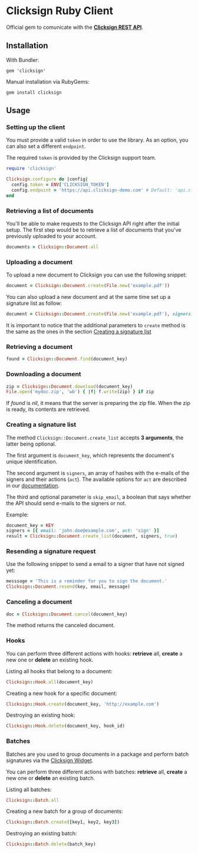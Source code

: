# Clicksign Ruby Client

Official gem to comunicate with the **[Clicksign REST API](http://clicksign.github.io/rest-api/)**.

## Installation

With Bundler:

```
gem 'clicksign'
```

Manual installation via RubyGems:

```shell
gem install clicksign
```

## Usage

### Setting up the client

You must provide a valid `token` in order to use the library. As an option, you can also set a different `endpoint`.

The required `token` is provided by the Clicksign support team.

```ruby
require 'clicksign'

Clicksign.configure do |config|
  config.token = ENV['CLICKSIGN_TOKEN']
  config.endpoint = 'https://api.clicksign-demo.com' # Default: 'api.clicksign.com'
end
```

### Retrieving a list of documents

You'll be able to make requests to the Clicksign API right after the initial setup. The first step would be to retrieve a list of documents that you've previously uploaded to your account.

```ruby
documents = Clicksign::Document.all
```

### Uploading a document

To upload a new document to Clicksign you can use the following snippet:

```ruby
document = Clicksign::Document.create(File.new('example.pdf'))
```

You can also upload a new document and at the same time set up a signature list
as follow:

```ruby
document = Clicksign::Document.create(File.new('example.pdf'), signers: [{ act: 'sign', email: 'john.doe@example.com' }], message: 'Please sign it', skip_email: true)
```

It is important to notice that the additional parameters to `create` method is
the same as the ones in the section [Creating a signature list](#user-content-creating-a-signature-list)


### Retrieving a document

```ruby
found = Clicksign::Document.find(document_key)
```

### Downloading a document

```ruby
zip = Clicksign::Document.download(document_key)
File.open('mydoc.zip', 'wb') { |f| f.write(zip) } if zip
```

If _found_ is _nil_, it means that the server is preparing the zip file.
When the zip is ready, its contents are retrieved.

### Creating a signature list

The method `Clicksign::Document.create_list` accepts **3 arguments**, the latter being optional.

The first argument is `document_key`, which represents the document's unique identification.

The second argument is `signers`, an array of hashes with the e-mails of the signers and their actions (`act`). The available options for `act` are described in our [documentation](http://clicksign.github.io/rest-api/#criacao-de-lista-de-assinatura).

The third and optional parameter is `skip_email`, a boolean that says whether the API should send e-mails to the signers or not.

Example:

```ruby
document_key = KEY
signers = [{ email: 'john.doe@example.com', act: 'sign' }]
result = Clicksign::Document.create_list(document, signers, true)
```

### Resending a signature request

Use the following snippet to send a email to a signer that have not signed yet:

```ruby
messsage = 'This is a reminder for you to sign the document.'
Clicksign::Document.resend(key, email, message)
```

### Canceling a document

```ruby
doc = Clicksign::Document.cancel(document_key)
```

The method returns the canceled document.

### Hooks

You can perform three different actions with hooks: **retrieve** all, **create** a new one or **delete** an existing hook.

Listing all hooks that belong to a document:

```ruby
Clicksign::Hook.all(document_key)
```

Creating a new hook for a specific document:

```ruby
Clicksign::Hook.create(document_key, 'http://example.com')
```

Destroying an existing hook:

```ruby
Clicksign::Hook.delete(document_key, hook_id)
```

### Batches

Batches are you used to group documents in a package and perform batch signatures via the [Clicksign Widget](https://github.com/clicksign/widget).

You can perform three different actions with batches: **retrieve** all, **create** a new one or **delete** an existing batch.

Listing all batches:

```ruby
Clicksign::Batch.all
```

Creating a new batch for a group of documents:

```ruby
Clicksign::Batch.create([key1, key2, key3])
```

Destroying an existing batch:

```ruby
Clicksign::Batch.delete(batch_key)
```
